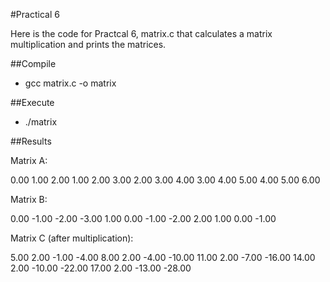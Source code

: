 #Practical 6

Here is the code for Practcal 6, matrix.c that calculates a matrix multiplication and prints the matrices. 

##Compile

* gcc matrix.c -o matrix

##Execute

* ./matrix

##Results

Matrix A:

0.00 1.00 2.00 
1.00 2.00 3.00 
2.00 3.00 4.00 
3.00 4.00 5.00 
4.00 5.00 6.00 

Matrix B:

0.00 -1.00 -2.00 -3.00 
1.00 0.00 -1.00 -2.00 
2.00 1.00 0.00 -1.00 

Matrix C (after multiplication):

5.00 2.00 -1.00 -4.00 
8.00 2.00 -4.00 -10.00 
11.00 2.00 -7.00 -16.00 
14.00 2.00 -10.00 -22.00 
17.00 2.00 -13.00 -28.00 
